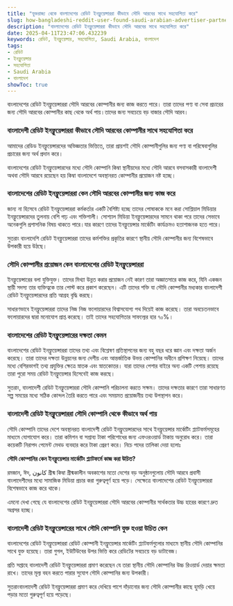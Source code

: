 ```yaml
---
title: "যুক্তরাজ্য থেকে বাংলাদেশের রেডিট ইনফ্লুয়েন্সাররা কীভাবে সৌদি আরবের সাথে সহযোগিতা করে"
slug: how-bangladeshi-reddit-user-found-saudi-arabian-advertiser-partner-2025-04-11
description: "বাংলাদেশের রেডিট ইনফ্লুয়েন্সাররা কীভাবে সৌদি আরবের সাথে সহযোগিতা করে"
date: 2025-04-11T23:47:06.432239
keywords: রেডিট, ইনফ্লুয়েন্সার, সহযোগিতা, Saudi Arabia, বাংলাদেশ
tags:
- রেডিট
- ইনফ্লুয়েন্সার
- সহযোগিতা
- Saudi Arabia
- বাংলাদেশ
showToc: true
---
```


বাংলাদেশের রেডিট ইনফ্লুয়েন্সাররা সৌদি আরবের কোম্পানীর জন্য কাজ করতে পারে। তারা তাদের পণ্য বা সেবা প্রচারের জন্য সৌদি আরবের কোম্পানীর কাছ থেকে অর্থ পায়।তাদের জন্য সবচেয়ে বড় বাজার সৌদি আরব।




### বাংলাদেশী রেডিট ইনফ্লুয়েন্সাররা কীভাবে সৌদি আরবের কোম্পানীর সাথে সহযোগিতা করে

আমাদের রেডিড ইনফ্লুয়েন্সারদের অভিজ্ঞতার ভিত্তিতে, তারা প্রায়শই সৌদি কোম্পানীগুলির জন্য পণ্য বা পরিষেবাগুলির প্রচারের জন্য অর্থ প্রদান করে।

বাংলাদেশের রেডিট ইনফ্লুয়েন্সারদের মধ্যে সৌদি কোম্পানি কিম্বা স্থানীয়দের মধ্যে সৌদি আরবে বসবাসকারী বাংলাদেশী অথবা সৌদি আরবে রয়েছেন হয় কিম্বা বাংলাদেশে অবস্থানরত কোম্পানীর প্রয়োজন নষ্ট হচ্ছে।




### বাংলাদেশের রেডিট ইনফ্লুয়েন্সাররা কেন সৌদি আরবের কোম্পানীর জন্য কাজ করে

জান্য না হিসেবে রেডিট ইনফ্লুয়েন্সাররা কর্মকর্তার একটি বৈশিষ্ট্য হচ্ছে তাদের পোষাককে মনে করা সোশ্লিয়াল মিডিয়ার ইনফ্লুয়েন্সারদের তুলনায় বেশি গাঢ় এবং শক্তিশালী। সোশ্যাল মিডিয়া ইনফ্লুয়েন্সারদের সামনে থাকা পরে তাদের সেভাবে অনেকগুলি প্রশাসনিক বিষয় থাকতে পারে।যার কারণে তাদের ইনফ্লুয়েন্সার মার্কেটিং কার্যক্রমও হতাশাজনক হতে পারে।

সুতরাং বাংলাদেশি রেডিট ইনফ্লুয়েন্সাররা তাদের কর্মশক্তির প্রকৃতির কারণে স্থানীয় সৌদি কোম্পানীর জন্য বিশেষভাবে উপকারী হয়ে উঠছে।




### সৌদি কোম্পানীর প্রয়োজন কেন বাংলাদেশের রেডিট ইনফ্লুয়েন্সাররা

ইনফ্লুয়েন্সারের বলা যুক্তিযুক্ত। তাদের মিথ্যা উন্নত করার প্রয়োজন নেই কারণ তারা অজ্ঞাতসারে কাজ করে, যিনি একজন স্থায়ী সদস্য তার ব্যক্তিত্বকে তার পোস্ট করে প্রকাশ করেছেন। এটি তাদের শক্তি যা সৌদি কোম্পানীর মধ্যকার বাংলাদেশী রেডিট ইনফ্লুয়েন্সারদের প্রতি আগ্রহ বৃদ্ধি করছে।

সাধারণভাবে ইনফ্লুয়েন্সাররা তাদের নিজ নিজ ফলোয়ারদের বিশ্বাসযোগ্য পথ দিয়েই কাজ করেছে। তারা অবচেতনভাবে ফলোয়ারদের দ্বারা মনোযোগ প্রাপ্ত করেছে। তাই তাদের সহযোগিতার সাফল্যের হার ৭০%।




### বাংলাদেশের রেডিট ইনফ্লুয়েন্সারের দক্ষতা কেমন

বাংলাদেশের রেডিট ইনফ্লুয়েন্সাররা তাদের তথ্য এবং বিশ্লেষণ প্রতিস্থাপনের জন্য বহু বছর ধরে জ্ঞান এবং দক্ষতা অর্জন করেছে। তারা তাদের দক্ষতা উন্নয়নের জন্য দেশীয় এবং আন্তর্জাতিক উভয় কোম্পানির অধীনে প্রশিক্ষণ নিয়েছে। তাদের মধ্যে বেশিরভাগই তথ্য প্রযুক্তির ক্ষেত্রে স্নাতক এবং স্নাতকোত্তর। যারা তাদের পেশার বাইরে অন্য একটি পেশায় রয়েছে তারা পুরো সময় রেডিট ইনফ্লুয়েন্সার হিসেবেই কাজ করছে।

সুতরাং, বাংলাদেশী রেডিট ইনফ্লুয়েন্সাররা সৌদি কোম্পানি পরিচালনা করতে সক্ষম। তাদের দক্ষতার কারণে তারা সাধারণত সল্প সময়ের মধ্যে সঠিক কোন্দল তৈরি করতে পারে এবং সময়মত প্রয়োজনীয় তথ্য উপস্থাপন করে।





### বাংলাদেশী রেডিট ইনফ্লুয়েন্সাররা সৌদি কোম্পানি থেকে কীভাবে অর্থ পায়

সৌদি কোম্পানি তাদের দেশে অবস্থানরত বাংলাদেশী রেডিট ইনফ্লুয়েন্সারদের সাথে ইনফ্লুয়েন্সার মার্কেটিং প্ল্যাটফর্মসমূহের মাধ্যমে যোগাযোগ করে। তারা কমিশন বা সশ্রাব্য টাকা পরিশোধের জন্য এফওরওয়ার্ড টাকায় অনুরোধ করে। তারা কয়েকটি নিরাপদ পেমেন্ট মেথড ব্যবহার করে টাকা প্রেরণ করে। নিচে পদের তালিকা দেয়া হলোঃ

**সৌদি কোম্পানির কেন ইনফ্লুয়েন্সার মার্কেটিং প্ল্যাটফর্মে কাজ করা উচিত?**

রমজান, ঈদ, كانون গ্রীষ্ম কিম্বা গ্ৰীষ্মকালীন অবকাশের মতো দেশের বড় অনুষ্ঠানগুলোয় সৌদি আরবে প্রবাসী বাংলাদেশীদের মধ্যে সামাজিক মিডিয়া প্রচার করা গুরুত্বপূর্ণ হয়ে পড়ে। সেক্ষেত্রে বাংলাদেশের রেডিট ইনফ্লুয়েন্সাররা বিশেষভাবে কাজ করে থাকে।

এমনো দেখা গেছে যে বাংলাদেশের রেডিট ইনফ্লুয়েন্সাররা সৌদি আরবের কোম্পানীর সার্থকতার উচ্চ হারের কারণে দ্রুত অগ্রসর হচ্ছে।




### বাংলাদেশী রেডিট ইনফ্লুয়েন্সারের সাথে সৌদি কোম্পানি যুক্ত হওয়া উচিত কেন

বাংলাদেশের রেডিট ইনফ্লুয়েন্সাররা রেডিট কোম্পানী ইনফ্লুয়েন্সার মার্কেটিং প্ল্যাটফর্মগুলোর মাধ্যমে স্থানীয় সৌদি কোম্পানির সাথে যুক্ত হয়েছে। তারা গুগল, ইউটিউবের উপর ভিত্তি করে রেডিটের সবচেয়ে বড় ডাটাবেজ।

প্রতি সপ্তাহে বাংলাদেশী রেডিট ইনফ্লুয়েন্সাররা প্রমাণ করেছেন যে তারা স্থানীয় সৌদি কোম্পানির উচ্চ রিওয়ার্ড দেয়ার ক্ষমতা রাখে। তাদের মূল্য বহন করতে পারার সুযোগ সৌদি কোম্পানির জন্য উপকারী।

সুতরাংবাংলাদেশী রেডিট ইনফ্লুয়েন্সাররা প্রমাণ করে দেখিয়ে পাশে দাঁড়ানোর জন্য সৌদি কোম্পানীর কাছে হুমড়ি খেয়ে পড়ার মতো গুরুত্বপূর্ণ হয়ে পড়েছে।
